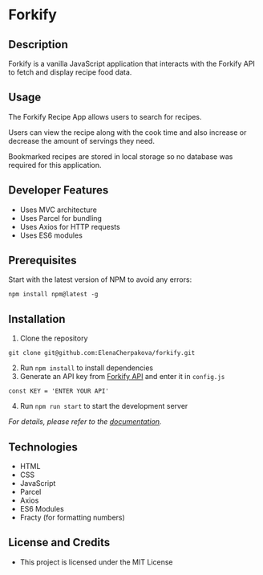 # Forkify
## Description
Forkify is a vanilla JavaScript application that interacts with the Forkify API to fetch and display recipe food data.


## Usage

The Forkify Recipe App allows users to search for recipes.

Users can view the recipe along with the cook time and also increase or decrease the amount of servings they need.

Bookmarked recipes are stored in local storage so no database was required for this application.

## Developer Features
- Uses MVC architecture
- Uses Parcel for bundling
- Uses Axios for HTTP requests
- Uses ES6 modules

## Prerequisites

Start with the latest version of NPM to avoid any errors:

``` 
npm install npm@latest -g 
```

## Installation

1. Clone the repository
```
git clone git@github.com:ElenaCherpakova/forkify.git
```

2. Run `npm install` to install dependencies
3. Generate an API key from [Forkify API](https://forkify-api.herokuapp.com/) and enter it in `config.js`

```
const KEY = 'ENTER YOUR API'
```

4. Run `npm run start` to start the development server

*For details, please refer to the [documentation](https://forkify-api.herokuapp.com/).*

## Technologies

- HTML
- CSS
- JavaScript
- Parcel
- Axios
- ES6 Modules
- Fracty (for formatting numbers)
 
## License and Credits
- This project is licensed under the MIT License



